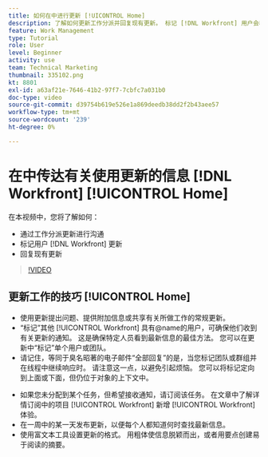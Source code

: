 ```yaml
---
title: 如何在中进行更新 [!UICONTROL Home]
description: 了解如何更新工作分派并回复现有更新。 标记 [!DNL Workfront] 用户会收到更新，以便他们收到有关通信的通知。
feature: Work Management
type: Tutorial
role: User
level: Beginner
activity: use
team: Technical Marketing
thumbnail: 335102.png
kt: 8801
exl-id: a63af21e-7646-41b2-97f7-7cbfc7a031b0
doc-type: video
source-git-commit: d39754b619e526e1a869deedb38dd2f2b43aee57
workflow-type: tm+mt
source-wordcount: '239'
ht-degree: 0%

---
```


# 在中传达有关使用更新的信息 [!DNL Workfront] [!UICONTROL Home]

在本视频中，您将了解如何：

* 通过工作分派更新进行沟通
* 标记用户 [!DNL Workfront] 更新
* 回复现有更新

>[!VIDEO](https://video.tv.adobe.com/v/335102/?quality=12)

## 更新工作的技巧 [!UICONTROL Home]

* 使用更新提出问题、提供附加信息或共享有关所做工作的常规更新。
* “标记”其他 [!UICONTROL Workfront] 具有@name的用户，可确保他们收到有关更新的通知。 这是确保特定人员看到最新信息的最佳方法。 您可以在更新中“标记”单个用户或团队。
* 请记住，等同于臭名昭著的电子邮件“全部回复”的是，当您标记团队或群组并在线程中继续响应时。 请注意这一点，以避免引起烦恼。 您可以将标记定向到上面或下面，但仍位于对象的上下文中。

<!---
paragraph below needs a hyperlink to an article
--->

* 如果您未分配到某个任务，但希望接收通知，请订阅该任务。 在文章中了解详情订阅中的项目 [!UICONTROL Workfront] 新增 [!UICONTROL Workfront] 体验。
* 在一周中的某一天发布更新，以便每个人都知道何时查找最新信息。
* 使用富文本工具设置更新的格式。 用粗体使信息脱颖而出，或者用要点创建易于阅读的摘要。

<!---
learn more URLs
--->
